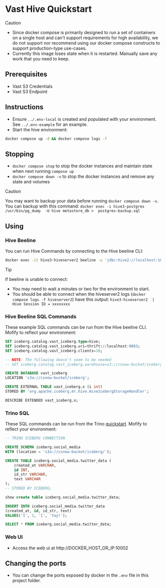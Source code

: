 # Vast Hive Quickstart


> [!CAUTION]
> - Since docker compose is primarily designed to run a set of containers on a single host and can't support requirements for high availability, we do not support nor recommend using our docker compose constructs to support production-type use-cases.
> - Currently this image loses state when it is restarted.  Manually save any work that you need to keep.


## Prerequisites

- Vast S3 Credentials
- Vast S3 Endpoint

## Instructions

- Ensure `../.env-local` is created and populated with your environment.  See `../.env-example` for an example.
- Start the hive environment:

```bash
docker compose up -d && docker compose logs -f
```

## Stopping

- `docker compose stop` to stop the docker instances and maintain state when next running `compose up`
- `docker compose down -v` to stop the docker instances and remove any state and volumes

> [!CAUTION]
> You may want to backup your data before running `docker compose down -v`.  You can backup with this command:
> `docker exec -i hive3-postgres /usr/bin/pg_dump  -U hive metastore_db >  postgres-backup.sql`

## Using

### Hive Beeline

You can run Hive Commands by connecting to the Hive beeline CLI:

```bash
docker exec -it hive3-hiveserver2 beeline -u 'jdbc:hive2://localhost:10000/'
```

> [!TIP]
> If beeline is unable to connect:
>  - You may need to wait a minutes or two for the environment to start.
>  - You should be able to connect when the hiveserver2 logs (`docker compose logs -f hiveserver2`) have this output: `hive3-hiveserver2  | Hive Session ID = xxxxxxxx`

### Hive Beeline SQL Commands

These example SQL commands can be run from the Hive beeline CLI.  Mofify to reflect your environment:

```sql
SET iceberg.catalog.vast_iceberg.type=hive;
SET iceberg.catalog.vast_iceberg.uri=thrift://localhost:9083;
SET iceberg.catalog.vast_iceberg.clients=10;

-- NOTE: The following doesn't seem to be needed
-- SET iceberg.catalog.vast_iceberg.warehouse=s3://csnow-bucket/iceberg;

CREATE DATABASE vast_iceberg
LOCATION 's3a://csnow-bucket/iceberg';

CREATE EXTERNAL TABLE vast_iceberg.x (i int)
STORED BY 'org.apache.iceberg.mr.hive.HiveIcebergStorageHandler';

DESCRIBE EXTENDED vast_iceberg.x;
```


### Trino SQL

These SQL commands can be run from the Trino [quickstart](../trino). Mofify to reflect your environment:

```sql
-- TRINO ICEBERG CONNECTION

CREATE SCHEMA iceberg.social_media
WITH (location = 's3a://csnow-bucket/iceberg/');

CREATE TABLE iceberg.social_media.twitter_data (
    created_at VARCHAR,
    id INT,
    id_str VARCHAR,
    text VARCHAR
);
-- STORED BY ICEBERG;

show create table iceberg.social_media.twitter_data;

INSERT INTO iceberg.social_media.twitter_data
(created_at, id, id_str, text)
VALUES('1', 1, '1', 'Yay!');

SELECT * FROM iceberg.social_media.twitter_data;
```

### Web UI

- Access the web ui at http://DOCKER_HOST_OR_IP:10002

## Changing the ports

- You can change the ports exposed by docker in the `.env` file in this project folder.
